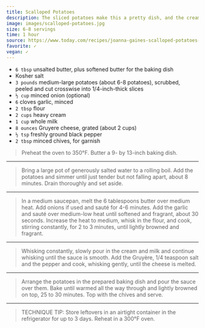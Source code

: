 ```yaml
---
title: Scalloped Potatoes
description: The sliced potatoes make this a pretty dish, and the cream and cheese mixture tastes like heaven.
image: images/scalloped-potatoes.jpg
size: 6-8 servings
time: 1 hour
source: https://www.today.com/recipes/joanna-gaines-scalloped-potatoes-recipe-t127553
favorite: ✓
vegan: ✓
---
```


* `6 tbsp` unsalted butter, plus softened butter for the baking dish
* Kosher salt
* `3 pounds` medium-large potatoes (about 6-8 potatoes), scrubbed, peeled and cut crosswise into 1/4-inch-thick slices
* `½ cup` minced onion (optional)
* `6` cloves garlic, minced
* `2 tbsp` flour
* `2 cups` heavy cream
* `1 cup` whole milk
* `8 ounces` Gruyere cheese, grated (about 2 cups)
* `½ tsp` freshly ground black pepper
* `2 tbsp` minced chives, for garnish

> Preheat the oven to 350°F. Butter a 9- by 13-inch baking dish.

---

> Bring a large pot of generously salted water to a rolling boil. Add the potatoes and simmer until just tender but not falling apart, about 8 minutes. Drain thoroughly and set aside.

---

> In a medium saucepan, melt the 6 tablespoons butter over medium heat. Add onions if used and sauté for 4-6 minutes. Add the garlic and sauté over medium-low heat until softened and fragrant, about 30 seconds. Increase the heat to medium, whisk in the flour, and cook, stirring constantly, for 2 to 3 minutes, until lightly browned and fragrant.

---

> Whisking constantly, slowly pour in the cream and milk and continue whisking until the sauce is smooth. Add the Gruyère, 1/4 teaspoon salt and the pepper and cook, whisking gently, until the cheese is melted.
---

> Arrange the potatoes in the prepared baking dish and pour the sauce over them. Bake until warmed all the way through and lightly browned on top, 25 to 30 minutes. Top with the chives and serve.

---

> TECHNIQUE TIP: Store leftovers in an airtight container in the refrigerator for up to 3 days. Reheat in a 300°F oven.